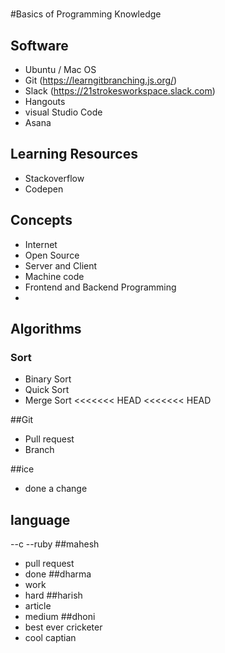 #
#Basics of Programming Knowledge

## Software
 - Ubuntu / Mac OS 
 - Git (https://learngitbranching.js.org/)
 - Slack (https://21strokesworkspace.slack.com)
 - Hangouts
 - visual Studio Code
 - Asana
 
## Learning Resources
 - Stackoverflow
 - Codepen


## Concepts
 - Internet
 - Open Source
 - Server and Client 
 - Machine code 
 - Frontend and Backend Programming 
 - 
## Algorithms
 ### Sort
  - Binary Sort 
  - Quick Sort
  - Merge Sort
<<<<<<< HEAD
<<<<<<< HEAD

##Git
 - Pull request
 - Branch

##ice 
 - done a change
 
## language
 --c
 --ruby
##mahesh 
- pull request
- done
##dharma
- work
- hard
##harish
- article
- medium
##dhoni
- best ever cricketer
- cool captian

